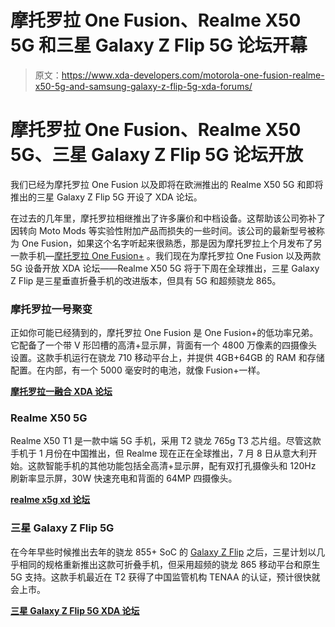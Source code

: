 # 摩托罗拉 One Fusion、Realme X50 5G 和三星 Galaxy Z Flip 5G 论坛开幕

> 原文：<https://www.xda-developers.com/motorola-one-fusion-realme-x50-5g-and-samsung-galaxy-z-flip-5g-xda-forums/>

# 摩托罗拉 One Fusion、Realme X50 5G、三星 Galaxy Z Flip 5G 论坛开放

我们已经为摩托罗拉 One Fusion 以及即将在欧洲推出的 Realme X50 5G 和即将推出的三星 Galaxy Z Flip 5G 开设了 XDA 论坛。

在过去的几年里，摩托罗拉相继推出了许多廉价和中档设备。这帮助该公司弥补了因转向 Moto Mods 等实验性附加产品而损失的一些时间。该公司的最新型号被称为 One Fusion，如果这个名字听起来很熟悉，那是因为摩托罗拉上个月发布了另一款手机—[摩托罗拉 One Fusion+](https://www.xda-developers.com/motorola-one-fusion-announced-pop-up-camera/) 。我们现在为摩托罗拉 One Fusion 以及两款 5G 设备开放 XDA 论坛——Realme X50 5G 将于下周在全球推出，三星 Galaxy Z Flip 是三星垂直折叠手机的改进版本，但具有 5G 和超频骁龙 865。

### 摩托罗拉一号聚变

正如你可能已经猜到的，摩托罗拉 One Fusion 是 One Fusion+的低功率兄弟。它配备了一个带 V 形凹槽的高清+显示屏，背面有一个 4800 万像素的四摄像头设置。这款手机运行在骁龙 710 移动平台上，并提供 4GB+64GB 的 RAM 和存储配置。在内部，有一个 5000 毫安时的电池，就像 Fusion+一样。

**[摩托罗拉一融合 XDA 论坛](https://forum.xda-developers.com/motorola-one-fusion)**

### Realme X50 5G

Realme X50 T1 是一款中端 5G 手机，采用 T2 骁龙 765g T3 芯片组。尽管这款手机于 1 月份在中国推出，但 Realme 现在正在全球推出，7 月 8 日从意大利开始。这款智能手机的其他功能包括全高清+显示屏，配有双打孔摄像头和 120Hz 刷新率显示屏，30W 快速充电和背面的 64MP 四摄像头。

**[realme x5g xd 论坛](https://forum.xda-developers.com/realme-x50-5g)**

### 三星 Galaxy Z Flip 5G

在今年早些时候推出去年的骁龙 855+ SoC 的 [Galaxy Z Flip](https://www.xda-developers.com/samsung-galaxy-z-flip-launch-specs-features-pricing-availability/) 之后，三星计划以几乎相同的规格重新推出这款可折叠手机，但采用超频的骁龙 865 移动平台和原生 5G 支持。这款手机最近在 T2 获得了中国监管机构 TENAA 的认证，预计很快就会上市。

**[三星 Galaxy Z Flip 5G XDA 论坛](https://forum.xda-developers.com/galaxy-z-flip-5g)**